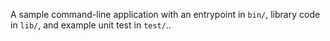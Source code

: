 A sample command-line application with an entrypoint in `bin/`, library code
in `lib/`, and example unit test in `test/`..
